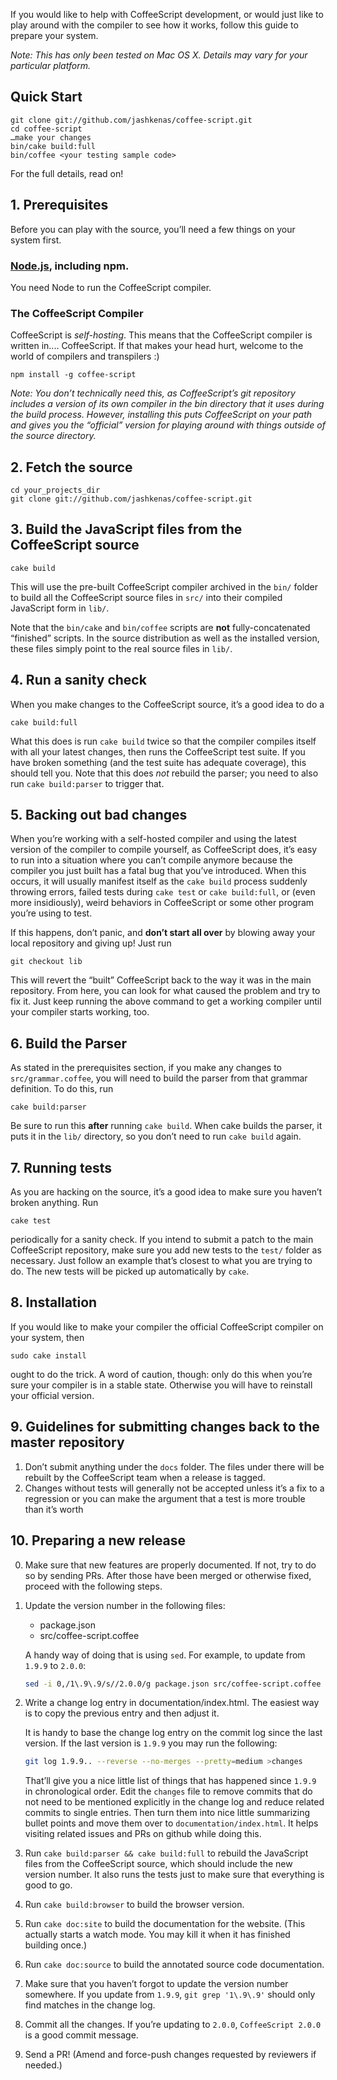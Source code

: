If you would like to help with CoffeeScript development, or would just like to play around with the compiler to see how it works, follow this guide to prepare your system.

*Note: This has only been tested on Mac OS X.  Details may vary for your particular platform.*

## Quick Start

    git clone git://github.com/jashkenas/coffee-script.git
    cd coffee-script
    …make your changes
    bin/cake build:full
    bin/coffee <your testing sample code>

For the full details, read on!

## 1. Prerequisites

Before you can play with the source, you’ll need a few things on your system first.

### [Node.js](https://github.com/joyent/node/wiki/Installation), including npm.

You need Node to run the CoffeeScript compiler.  

### The CoffeeScript Compiler

CoffeeScript is *self-hosting*.  This means that the CoffeeScript compiler is written in.... CoffeeScript.  If that makes your head hurt, welcome to the world of compilers and transpilers :)

    npm install -g coffee-script

*Note: You don’t technically need this, as CoffeeScript’s git repository includes a version of its own compiler in the bin directory that it uses during the build process.  However, installing this puts CoffeeScript on your path and gives you the “official” version for playing around with things outside of the source directory.*

## 2. Fetch the source

    cd your_projects_dir
    git clone git://github.com/jashkenas/coffee-script.git

## 3. Build the JavaScript files from the CoffeeScript source

    cake build

This will use the pre-built CoffeeScript compiler archived in the `bin/` folder to build all the CoffeeScript source files in `src/` into their compiled JavaScript form in `lib/`.

Note that the `bin/cake` and `bin/coffee` scripts are **not** fully-concatenated “finished” scripts.  In the source distribution as well as the installed version, these files simply point to the real source files in `lib/`.

## 4. Run a sanity check

When you make changes to the CoffeeScript source, it’s a good idea to do a

    cake build:full

What this does is run `cake build` twice so that the compiler compiles itself with all your latest changes, then runs the CoffeeScript test suite.  If you have broken something (and the test suite has adequate coverage), this should tell you. Note that this does *not* rebuild the parser; you need to also run `cake build:parser` to trigger that.

## 5. Backing out bad changes

When you’re working with a self-hosted compiler and using the latest version of the compiler to compile yourself, as CoffeeScript does, it’s easy to run into a situation where you can’t compile anymore because the compiler you just built has a fatal bug that you’ve introduced.  When this occurs, it will usually manifest itself as the `cake build` process suddenly throwing errors, failed tests during `cake test` or `cake build:full`, or (even more insidiously), weird behaviors in CoffeeScript or some other program you’re using to test.

If this happens, don’t panic, and **don’t start all over** by blowing away your local repository and giving up!  Just run 

    git checkout lib

This will revert the “built” CoffeeScript back to the way it was in the main repository.  From here, you can look for what caused the problem and try to fix it.  Just keep running the above command to get a working compiler until your compiler starts working, too.

## 6. Build the Parser

As stated in the prerequisites section, if you make any changes to `src/grammar.coffee`, you will need to build the parser from that grammar definition.  To do this, run

    cake build:parser

Be sure to run this **after** running `cake build`. When cake builds the parser, it puts it in the `lib/` directory, so you don’t need to run `cake build` again.

## 7. Running tests

As you are hacking on the source, it’s a good idea to make sure you haven’t broken anything.  Run

    cake test

periodically for a sanity check.  If you intend to submit a patch to the main CoffeeScript repository, make sure you add new tests to the `test/` folder as necessary.  Just follow an example that’s closest to what you are trying to do.  The new tests will be picked up automatically by `cake`.

## 8. Installation

If you would like to make your compiler the official CoffeeScript compiler on your system, then

    sudo cake install

ought to do the trick.  A word of caution, though: only do this when you’re sure your compiler is in a stable state.  Otherwise you will have to reinstall your official version.

## 9. Guidelines for submitting changes back to the master repository

1. Don’t submit anything under the `docs` folder. The files under there will be rebuilt by the CoffeeScript team when a release is tagged.
2. Changes without tests will generally not be accepted unless it’s a fix to a regression or you can make the argument that a test is more trouble than it’s worth

## 10. Preparing a new release

0. Make sure that new features are properly documented. If not, try to do so
   by sending PRs. After those have been merged or otherwise fixed, proceed
   with the following steps.

1. Update the version number in the following files:

   - package.json
   - src/coffee-script.coffee

   A handy way of doing that is using `sed`. For example, to update from `1.9.9`
   to `2.0.0`:

   ```sh
   sed -i 0,/1\.9\.9/s//2.0.0/g package.json src/coffee-script.coffee
   ```

2. Write a change log entry in documentation/index.html. The easiest way is
   to copy the previous entry and then adjust it.

   It is handy to base the change log entry on the commit log since the last
   version. If the last version is `1.9.9` you may run the following:

   ```sh
   git log 1.9.9.. --reverse --no-merges --pretty=medium >changes
   ```

   That’ll give you a nice little list of things that has happened since `1.9.9`
   in chronological order. Edit the `changes` file to remove commits that do not
   need to be mentioned explicitly in the change log and reduce related commits
   to single entries. Then turn them into nice little summarizing bullet points
   and move them over to `documentation/index.html`. It helps visiting
   related issues and PRs on github while doing this.

3. Run `cake build:parser && cake build:full` to rebuild the JavaScript files from the CoffeeScript
   source, which should include the new version number. It also runs the tests
   just to make sure that everything is good to go.

4. Run `cake build:browser` to build the browser version.

5. Run `cake doc:site` to build the documentation for the website. (This
   actually starts a watch mode. You may kill it when it has finished building
   once.)

6. Run `cake doc:source` to build the annotated source code documentation.

7. Make sure that you haven’t forgot to update the version number somewhere. If
   you update from `1.9.9`, `git grep '1\.9\.9'` should only find matches in the
   change log.

8. Commit all the changes. If you’re updating to `2.0.0`, `CoffeeScript 2.0.0`
   is a good commit message.

9. Send a PR! (Amend and force-push changes requested by reviewers if needed.)
